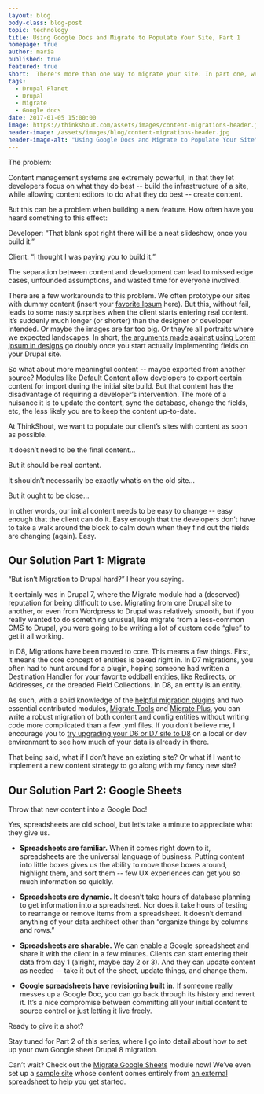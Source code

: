 ```yaml
---
layout: blog
body-class: blog-post
topic: technology
title: Using Google Docs and Migrate to Populate Your Site, Part 1
homepage: true
author: maria  
published: true
featured: true
short:  There's more than one way to migrate your site. In part one, we show you how with Migrate & Google Sheets.
tags:
  - Drupal Planet
  - Drupal
  - Migrate
  - Google docs
date: 2017-01-05 15:00:00
image: https://thinkshout.com/assets/images/content-migrations-header.jpg
header-image: /assets/images/blog/content-migrations-header.jpg
header-image-alt: "Using Google Docs and Migrate to Populate Your Site"
---
```


The problem:

Content management systems are extremely powerful, in that they let developers focus on what they do best -- build the infrastructure of a site, while allowing content editors to do what they do best -- create content.

But this can be a problem when building a new feature. How often have you heard something to this effect: 

Developer: “That blank spot right there will be a neat slideshow, once you build it.”

Client: “I thought I was paying you to build it.”

The separation between content and development can lead to missed edge cases, unfounded assumptions, and wasted time for everyone involved.

There are a few workarounds to this problem. We often prototype our sites with dummy content (insert your [favorite Ipsum](http://www.cupcakeipsum.com/) here). But this, without fail, leads to some nasty surprises when the client starts entering real content. It’s suddenly much longer (or shorter) than the designer or developer intended. Or maybe the images are far too big. Or they’re all portraits where we expected landscapes. In short, [the arguments made against using Lorem Ipsum in designs](https://www.smashingmagazine.com/2010/01/lorem-ipsum-killing-designs/) go doubly once you start actually implementing fields on your Drupal site.

So what about more meaningful content -- maybe exported from another source? Modules like [Default Content](https://www.drupal.org/project/default_content) allow developers to export certain content for import during the initial site build. But that content has the disadvantage of requiring a developer’s intervention. The more of a nuisance it is to update the content, sync the database, change the fields, etc, the less likely you are to keep the content up-to-date.

At ThinkShout, we want to populate our client’s sites with content as soon as possible.

It doesn’t need to be the final content...

But it should be real content.

It shouldn’t necessarily be exactly what’s on the old site...

But it ought to be close…

In other words, our initial content needs to be easy to change -- easy enough that the client can do it. Easy enough that the developers don’t have to take a walk around the block to calm down when they find out the fields are changing (again). Easy.

## Our Solution Part 1: Migrate

“But isn’t Migration to Drupal hard?” I hear you saying. 

It certainly was in Drupal 7, where the Migrate module had a (deserved) reputation for being difficult to use. Migrating from one Drupal site to another, or even from Wordpress to Drupal was relatively smooth, but if you really wanted to do something unusual, like migrate from a less-common CMS to Drupal, you were going to be writing a lot of custom code “glue” to get it all working.

In D8, Migrations have been moved to core. This means a few things. First, it means the core concept of entities is baked right in. In D7 migrations, you often had to hunt around for a plugin, hoping someone had written a Destination Handler for your favorite oddball entities, like [Redirects](https://www.drupal.org/node/1116408), or Addresses, or the dreaded Field Collections. In D8, an entity is an entity.

As such, with a solid knowledge of the [helpful migration plugins](https://www.drupal.org/docs/8/api/migrate-api/migrate-process) and two essential contributed modules, [Migrate Tools](https://www.drupal.org/project/migrate_tools) and [Migrate Plus](https://www.drupal.org/project/migrate_plus), you can write a robust migration of both content and config entities without writing code more complicated than a few .yml files. If you don’t believe me, I encourage you to [try upgrading your D6 or D7 site to D8](http://slides.com/illepic/d8-migrations) on a local or dev environment to see how much of your data is already in there.

That being said, what if I don’t have an existing site? Or what if I want to implement a new content strategy to go along with my fancy new site?

## Our Solution Part 2: Google Sheets

Throw that new content into a Google Doc!

Yes, spreadsheets are old school, but let’s take a minute to appreciate what they give us. 

* **Spreadsheets are familiar.** When it comes right down to it, spreadsheets are the universal language of business. Putting content into little boxes gives us the ability to move those boxes around, highlight them, and sort them -- few UX experiences can get you so much information so quickly.

* **Spreadsheets are dynamic.** It doesn’t take hours of database planning to get information into a spreadsheet. Nor does it take hours of testing to rearrange or remove items from a spreadsheet. It doesn’t demand anything of your data architect other than “organize things by columns and rows.”

* **Spreadsheets are sharable.** We can enable a Google spreadsheet and share it with the client in a few minutes. Clients can start entering their data from day 1 (alright, maybe day 2 or 3). And they can update content as needed -- take it out of the sheet, update things, and change them.

* **Google spreadsheets have revisioning built in.** If someone really messes up a Google Doc, you can go back through its history and revert it. It’s a nice compromise between committing all your initial content to source control or just letting it live freely.

Ready to give it a shot?

Stay tuned for Part 2 of this series, where I go into detail about how to set up your own Google sheet Drupal 8 migration.

Can’t wait? Check out the [Migrate Google Sheets](https://www.drupal.org/project/migrate_google_sheets) module now! We’ve even set up a [sample site](https://live-mgs-demo.pantheonsite.io/) whose content comes entirely from [an external spreadsheet](https://docs.google.com/spreadsheets/d/1spS1BeUIzxR1KrGK2kKzAoiFZii6vBHyLx_SA0Sb89M) to help you get started.
